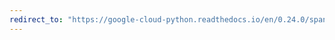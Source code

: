 ```yaml
---
redirect_to: "https://google-cloud-python.readthedocs.io/en/0.24.0/spanner-instance-api.html"
---
```

